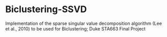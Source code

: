 # Biclustering-SSVD
Implementation of the sparse singular value decomposition algorithm (Lee et al., 2010) to be used for Biclustering; Duke STA663 Final Project
